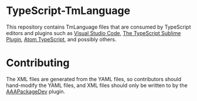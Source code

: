 # TypeScript-TmLanguage

This repository contains TmLanguage files that are consumed by TypeScript editors and plugins such as [Visual Studio Code](https://github.com/Microsoft/vscode), [The TypeScript Sublime Plugin](https://github.com/Microsoft/TypeScript-Sublime-Plugin), [Atom TypeScript](https://github.com/TypeStrong/atom-typescript), and possibly others.

# Contributing

The XML files are generated from the YAML files, so contributors should hand-modify the YAML files, and XML files should only be written to by the [AAAPackageDev](https://github.com/SublimeText/AAAPackageDev) plugin.
